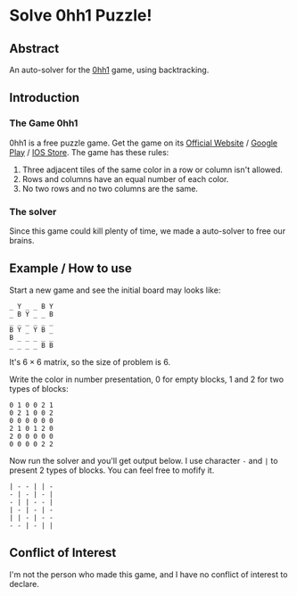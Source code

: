 # Solve 0hh1 Puzzle!

## Abstract
An auto-solver for the [0hh1](https://github.com/florisluiten/0hh1) game, using backtracking.

## Introduction
### The Game 0hh1
0hh1 is a free puzzle game. Get the game on its [Official Website](https://0hh1.com/) / [Google Play](https://play.google.com/store/apps/details?id=com.q42.ohhi) / [IOS Store](https://itunes.apple.com/us/app/0h-h1). 
The game has these rules:
1. Three adjacent tiles of the same color in a row or column isn't allowed. 
2. Rows and columns have an equal number of each color. 
3. No two rows and no two columns are the same. 

### The solver
Since this game could kill plenty of time, we made a auto-solver to free our brains.

## Example / How to use
Start a new game and see the initial board may looks like: 

```
_ Y _ _ B Y
_ B Y _ _ B
_ _ _ _ _ _
B Y _ Y B _
B _ _ _ _ _
_ _ _ _ B B
```

It's $6 \times 6$ matrix, so the size of problem is $6$. 

Write the color in number presentation, 0 for empty blocks, 1 and 2 for two types of blocks: 

```
0 1 0 0 2 1
0 2 1 0 0 2
0 0 0 0 0 0
2 1 0 1 2 0
2 0 0 0 0 0
0 0 0 0 2 2
```

Now run the solver and you'll get output below. I use character `-` and `|` to present 2 types of blocks. You can feel free to mofify it. 

```
| - - | | - 
- | - | - | 
- | | - - | 
| - | - | - 
| | - | - - 
- - | - | | 
```

## Conflict of Interest
I'm not the person who made this game, and I have no conflict of interest to declare.

